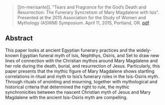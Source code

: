 > [[m-merisante]]. "Tears and Fragrance for the God’s Death and Resurrection: The Funerary Syncretism of Mary Magdalene with Isis". Presented at the 2015 Association for the Study of Women and Mythology (ASWM) Symposium. April 11, 2015, Portland, OR. [pdf](a/m-merisante2015.pdf)

## Abstract
This paper looks at ancient Egyptian funerary practices and the widely-known Egyptian funeral myth of Isis, Nephthys, Osiris, and Set to draw new lines of connection with the Christian mythos around Mary Magdalene and her role during the death, burial, and resurrection of Jesus. Particularly, this paper presents that the mythic figure of Mary Magdalene shows startling correlations in ritual and myth to Isis’s funerary roles in the Isis-Osiris myth. Through rituals of anointing and mourning, together with mythological and historical criteria that determined the right to rule, the mythic synchronicities between the nascent Christian myth of Jesus and Mary Magdalene with the ancient Isis-Osiris myth are compelling.